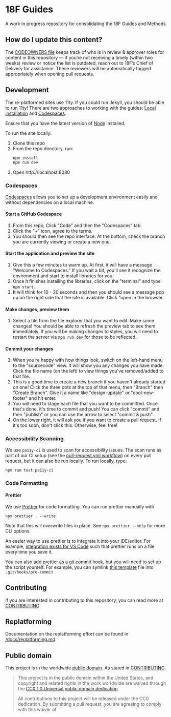 # 18F Guides

A work in progress repository for consolidating the 18F Guides and Methods

## How do I update this content?

The [CODEOWNERS file](.github/CODEOWNERS) keeps track of who is in review & approver roles for content in this repository — if you’re not receiving a timely (within two weeks) review or notice the list is outdated, reach out to 18F’s Chief of Delivery for assistance. These reviewers will be automatically tagged appropriately when opening pull requests. 

## Development
The re-platformed sites use 11ty. If you could run Jekyll, you should be able to run 11ty! There are two approaches to working with the guides: [Local installation](#local-installation) and [Codespaces](#codespaces).


Ensure that you have the latest version of [Node](https://nodejs.org/en/download) installed. 

To run the site locally:

1. Clone this repo
2. From the repo directory, run:
   ```sh
   npm install
   npm run dev
   ```
3. Open http://localhost:8080

### Codespaces
[Codespaces](https://github.com/features/codespaces) allows you to set up a development environment easily and without dependencies on a local machine.

#### Start a GitHub Codespace
1. From this repo, Click "Code" and then the "Codespaces" tab.
2. Click the "+" icon, agree to the terms.
3. You should then see the repo interface. At the bottom, check the branch you are currently viewing or create a new one.

#### Start the application and preview the site
1. Give this a few minutes to warm up. At first, it will have a message "Welcome to Codespaces."  If you wait a bit, you'll see it recognize the environment and start to install libraries for you.
2. Once it finishes installing the libraries, click on the "terminal" and type ```npm start```. 
3. It will think for 10 - 20 seconds and then you should see a message pop up on the right side that the site is available.  Click "open in the browser.

#### Make changes, preview them
1. Select a file from the file explorer that you want to edit.  Make some changes!  You should be able to refresh the preview tab to see them immediately. If you will be making changes to styles, you will need to restart the server via ```npm run dev``` for those to be reflected.

#### Commit your changes
1. When you’re happy with how things look, switch on the left-hand menu to the "sourcecode" view. It will show you any changes you have made. Click the file name (on the left) to view things you've removed/added to that file.
2. This is a good time to create a new branch if you haven't already started on one!  Click the three dots at the top of that menu, then "Branch" then "Create Branch".  Give it a name like "design-update" or "cool-new-footer" and hit enter.
3. You will need to stage each file that you want to be committed. Once that's done, it's time to commit and push!  You can click "commit" and then "publish" or you can use the arrow to select "commit & push".
4. On the lower right, it will ask you if you want to create a pull request.  If it's too soon, don't click this.  Otherwise, feel free!

### Accessibility Scanning
We use `pa11y-ci` is used to scan for accessibility issues. The scan runs as part of
our CI setup (see the [pull-request.yml workflow](.github/workflows/pull-request.yml))
on every pull request, but it can also be run locally. To run locally, type:
```
npm run test:pa11y-ci
```
### Code Formatting ###
  
#### Prettier ####
We use [Prettier](https://prettier.io/) for code formatting. You can run prettier manually with
```
npx prettier . --write
```
Note that this will overwrite files in place. See `npx prettier --help` for more CLI options.
  
An easier way to use prettier is to integrate it into your IDE/editor. For example, [integration exists for VS Code](https://github.com/prettier/prettier-vscode) such that prettier runs on a file every time you save it.
  
You can also add prettier as a [git commit hook](https://git-scm.com/book/en/v2/Customizing-Git-Git-Hooks), but you will need to set up the script yourself. For example, you can symlink [this template](/utils/pre-commit) file into `.git/hooks/pre-commit`
  
## Contributing
If you are interested in contributing to this repository, you can read more at
[CONTRIBUTING](CONTRIBUTING.md).

## Replatforming 
Documentation on the replatforming effort can be found in [/docs/replatforming.md](/docs/replatforming.md)

## Public domain

This project is in the worldwide [public domain](LICENSE.md). As stated in
[CONTRIBUTING](https://handbook.tts.gsa.gov/contributing/):

> This project is in the public domain within the United States, and copyright
> and related rights in the work worldwide are waived through the
> [CC0 1.0 Universal public domain dedication](https://creativecommons.org/publicdomain/zero/1.0/).
>
> All contributions to this project will be released under the CC0 dedication.
> By submitting a pull request, you are agreeing to comply with this waiver of
